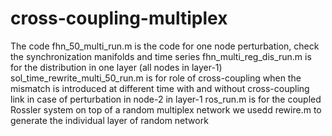 # cross-coupling-multiplex

The code fhn_50_multi_run.m is the code for one node perturbation, check the synchronization manifolds and time series
fhn_multi_reg_dis_run.m is for the distribution in one layer (all nodes in layer-1)
sol_time_rewrite_multi_50_run.m is for role of cross-coupling when the mismatch is introduced at different time with and without cross-coupling link in case of perturbation in node-2 in layer-1
ros_run.m is for the coupled Rossler system on top of a random multiplex network
we usedd rewire.m to generate the individual layer of random network
